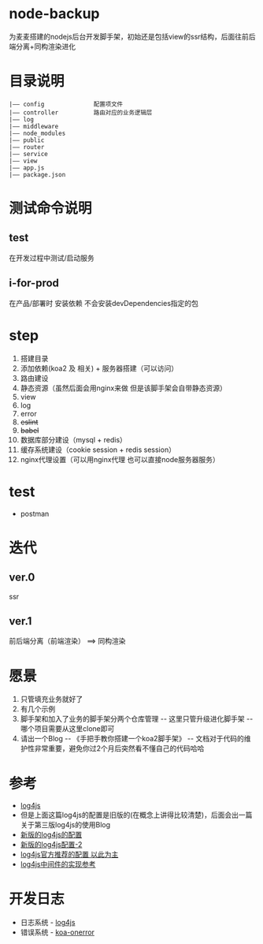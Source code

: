 # node-backup
为麦麦搭建的nodejs后台开发脚手架，初始还是包括view的ssr结构，后面往前后端分离+同构渲染进化

# 目录说明
```
|—— config              配置项文件
|—— controller          路由对应的业务逻辑层
|—— log
|—— middleware
|—— node_modules
|—— public
|—— router
|—— service
|—— view
|—— app.js
|—— package.json
```

# 测试命令说明

## test 
在开发过程中测试/启动服务

## i-for-prod
在产品/部署时 安装依赖 不会安装devDependencies指定的包

# step
1. 搭建目录
2. 添加依赖(koa2 及 相关) + 服务器搭建（可以访问）
3. 路由建设
4. 静态资源（虽然后面会用nginx来做 但是该脚手架会自带静态资源）
4. view
5. log
6. error
7. ~~eslint~~
8. ~~babel~~
9. 数据库部分建设（mysql + redis）
10. 缓存系统建设（cookie session + redis session）
11. nginx代理设置（可以用nginx代理 也可以直接node服务器服务）

# test
* postman

# 迭代

## ver.0
ssr

## ver.1 
前后端分离（前端渲染） ==>  同构渲染


# 愿景
1. 只管填充业务就好了
2. 有几个示例
3. 脚手架和加入了业务的脚手架分两个仓库管理 -- 这里只管升级进化脚手架 -- 哪个项目需要从这里clone即可
4. 请出一个Blog -- 《手把手教你搭建一个koa2脚手架》 -- 文档对于代码的维护性非常重要，避免你过2个月后突然看不懂自己的代码哈哈

# 参考
* [log4js](https://www.cnblogs.com/duhuo/p/5176154.html)
* 但是上面这篇log4js的配置是旧版的(在概念上讲得比较清楚)，后面会出一篇关于第三版log4js的使用Blog
* [新版的log4js的配置](https://github.com/log4js-node/log4js-example/blob/master/config/log4js.json)
* [新版的log4js配置-2](https://www.2cto.com/kf/201808/765953.html)
* [log4js官方推荐的配置 以此为主](https://github.com/log4js-node/log4js-example/blob/master/config/log4js.json)
* [log4js中间件的实现参考](https://blog.csdn.net/samfung09/article/details/83689133)

# 开发日志
* 日志系统 - [log4js](https://www.npmjs.com/package/log4js)
* 错误系统 - [koa-onerror](https://www.npmjs.com/package/koa-onerror)
